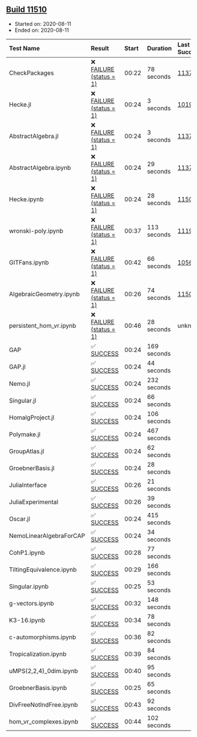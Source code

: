 ## [Build 11510](https://oscarci.mathematik.uni-kl.de/job/oscar/11510/)

* Started on: 2020-08-11
* Ended on: 2020-08-11

| Test Name    | Result | Start | Duration | Last Success | First Failure |
|:-------------|:-------|:------|:---------|:-------------|:--------------|
| CheckPackages | ❌ [FAILURE (status = 1)](https://oscarci.mathematik.uni-kl.de/job/oscar/11510/artifact/logs/build-11510/CheckPackages.log) | 00:22 | 78 seconds | [11376](https://oscarci.mathematik.uni-kl.de/job/oscar/11376/) | [11377](https://oscarci.mathematik.uni-kl.de/job/oscar/11377/) |
| Hecke.jl | ❌ [FAILURE (status = 1)](https://oscarci.mathematik.uni-kl.de/job/oscar/11510/artifact/logs/build-11510/Hecke.jl.log) | 00:24 | 3 seconds | [10197](https://oscarci.mathematik.uni-kl.de/job/oscar/10197/) | [10198](https://oscarci.mathematik.uni-kl.de/job/oscar/10198/) |
| AbstractAlgebra.jl | ❌ [FAILURE (status = 1)](https://oscarci.mathematik.uni-kl.de/job/oscar/11510/artifact/logs/build-11510/AbstractAlgebra.jl.log) | 00:24 | 3 seconds | [11376](https://oscarci.mathematik.uni-kl.de/job/oscar/11376/) | [11377](https://oscarci.mathematik.uni-kl.de/job/oscar/11377/) |
| AbstractAlgebra.ipynb | ❌ [FAILURE (status = 1)](https://oscarci.mathematik.uni-kl.de/job/oscar/11510/artifact/logs/build-11510/AbstractAlgebra.ipynb.log) | 00:24 | 29 seconds | [11376](https://oscarci.mathematik.uni-kl.de/job/oscar/11376/) | [11377](https://oscarci.mathematik.uni-kl.de/job/oscar/11377/) |
| Hecke.ipynb | ❌ [FAILURE (status = 1)](https://oscarci.mathematik.uni-kl.de/job/oscar/11510/artifact/logs/build-11510/Hecke.ipynb.log) | 00:24 | 28 seconds | [11500](https://oscarci.mathematik.uni-kl.de/job/oscar/11500/) | [11501](https://oscarci.mathematik.uni-kl.de/job/oscar/11501/) |
| wronski-poly.ipynb | ❌ [FAILURE (status = 1)](https://oscarci.mathematik.uni-kl.de/job/oscar/11510/artifact/logs/build-11510/wronski-poly.ipynb.log) | 00:37 | 113 seconds | [11192](https://oscarci.mathematik.uni-kl.de/job/oscar/11192/) | [11193](https://oscarci.mathematik.uni-kl.de/job/oscar/11193/) |
| GITFans.ipynb | ❌ [FAILURE (status = 1)](https://oscarci.mathematik.uni-kl.de/job/oscar/11510/artifact/logs/build-11510/GITFans.ipynb.log) | 00:42 | 66 seconds | [10566](https://oscarci.mathematik.uni-kl.de/job/oscar/10566/) | [10567](https://oscarci.mathematik.uni-kl.de/job/oscar/10567/) |
| AlgebraicGeometry.ipynb | ❌ [FAILURE (status = 1)](https://oscarci.mathematik.uni-kl.de/job/oscar/11510/artifact/logs/build-11510/AlgebraicGeometry.ipynb.log) | 00:26 | 74 seconds | [11500](https://oscarci.mathematik.uni-kl.de/job/oscar/11500/) | [11501](https://oscarci.mathematik.uni-kl.de/job/oscar/11501/) |
| persistent_hom_vr.ipynb | ❌ [FAILURE (status = 1)](https://oscarci.mathematik.uni-kl.de/job/oscar/11510/artifact/logs/build-11510/persistent_hom_vr.ipynb.log) | 00:46 | 28 seconds | unknown | unknown |
| GAP | ✅ [SUCCESS](https://oscarci.mathematik.uni-kl.de/job/oscar/11510/artifact/logs/build-11510/GAP.log) | 00:24 | 169 seconds |  |  |
| GAP.jl | ✅ [SUCCESS](https://oscarci.mathematik.uni-kl.de/job/oscar/11510/artifact/logs/build-11510/GAP.jl.log) | 00:24 | 44 seconds |  |  |
| Nemo.jl | ✅ [SUCCESS](https://oscarci.mathematik.uni-kl.de/job/oscar/11510/artifact/logs/build-11510/Nemo.jl.log) | 00:24 | 232 seconds |  |  |
| Singular.jl | ✅ [SUCCESS](https://oscarci.mathematik.uni-kl.de/job/oscar/11510/artifact/logs/build-11510/Singular.jl.log) | 00:24 | 66 seconds |  |  |
| HomalgProject.jl | ✅ [SUCCESS](https://oscarci.mathematik.uni-kl.de/job/oscar/11510/artifact/logs/build-11510/HomalgProject.jl.log) | 00:24 | 106 seconds |  |  |
| Polymake.jl | ✅ [SUCCESS](https://oscarci.mathematik.uni-kl.de/job/oscar/11510/artifact/logs/build-11510/Polymake.jl.log) | 00:24 | 467 seconds |  |  |
| GroupAtlas.jl | ✅ [SUCCESS](https://oscarci.mathematik.uni-kl.de/job/oscar/11510/artifact/logs/build-11510/GroupAtlas.jl.log) | 00:24 | 62 seconds |  |  |
| GroebnerBasis.jl | ✅ [SUCCESS](https://oscarci.mathematik.uni-kl.de/job/oscar/11510/artifact/logs/build-11510/GroebnerBasis.jl.log) | 00:24 | 28 seconds |  |  |
| JuliaInterface | ✅ [SUCCESS](https://oscarci.mathematik.uni-kl.de/job/oscar/11510/artifact/logs/build-11510/JuliaInterface.log) | 00:26 | 21 seconds |  |  |
| JuliaExperimental | ✅ [SUCCESS](https://oscarci.mathematik.uni-kl.de/job/oscar/11510/artifact/logs/build-11510/JuliaExperimental.log) | 00:26 | 39 seconds |  |  |
| Oscar.jl | ✅ [SUCCESS](https://oscarci.mathematik.uni-kl.de/job/oscar/11510/artifact/logs/build-11510/Oscar.jl.log) | 00:24 | 415 seconds |  |  |
| NemoLinearAlgebraForCAP | ✅ [SUCCESS](https://oscarci.mathematik.uni-kl.de/job/oscar/11510/artifact/logs/build-11510/NemoLinearAlgebraForCAP.log) | 00:24 | 34 seconds |  |  |
| CohP1.ipynb | ✅ [SUCCESS](https://oscarci.mathematik.uni-kl.de/job/oscar/11510/artifact/logs/build-11510/CohP1.ipynb.log) | 00:28 | 77 seconds |  |  |
| TiltingEquivalence.ipynb | ✅ [SUCCESS](https://oscarci.mathematik.uni-kl.de/job/oscar/11510/artifact/logs/build-11510/TiltingEquivalence.ipynb.log) | 00:29 | 166 seconds |  |  |
| Singular.ipynb | ✅ [SUCCESS](https://oscarci.mathematik.uni-kl.de/job/oscar/11510/artifact/logs/build-11510/Singular.ipynb.log) | 00:25 | 53 seconds |  |  |
| g-vectors.ipynb | ✅ [SUCCESS](https://oscarci.mathematik.uni-kl.de/job/oscar/11510/artifact/logs/build-11510/g-vectors.ipynb.log) | 00:32 | 148 seconds |  |  |
| K3-16.ipynb | ✅ [SUCCESS](https://oscarci.mathematik.uni-kl.de/job/oscar/11510/artifact/logs/build-11510/K3-16.ipynb.log) | 00:34 | 78 seconds |  |  |
| c-automorphisms.ipynb | ✅ [SUCCESS](https://oscarci.mathematik.uni-kl.de/job/oscar/11510/artifact/logs/build-11510/c-automorphisms.ipynb.log) | 00:36 | 82 seconds |  |  |
| Tropicalization.ipynb | ✅ [SUCCESS](https://oscarci.mathematik.uni-kl.de/job/oscar/11510/artifact/logs/build-11510/Tropicalization.ipynb.log) | 00:39 | 84 seconds |  |  |
| uMPS(2,2,4)_0dim.ipynb | ✅ [SUCCESS](https://oscarci.mathematik.uni-kl.de/job/oscar/11510/artifact/logs/build-11510/uMPS-2-2-4-_0dim.ipynb.log) | 00:40 | 95 seconds |  |  |
| GroebnerBasis.ipynb | ✅ [SUCCESS](https://oscarci.mathematik.uni-kl.de/job/oscar/11510/artifact/logs/build-11510/GroebnerBasis.ipynb.log) | 00:25 | 65 seconds |  |  |
| DivFreeNotIndFree.ipynb | ✅ [SUCCESS](https://oscarci.mathematik.uni-kl.de/job/oscar/11510/artifact/logs/build-11510/DivFreeNotIndFree.ipynb.log) | 00:43 | 92 seconds |  |  |
| hom_vr_complexes.ipynb | ✅ [SUCCESS](https://oscarci.mathematik.uni-kl.de/job/oscar/11510/artifact/logs/build-11510/hom_vr_complexes.ipynb.log) | 00:44 | 102 seconds |  |  |
